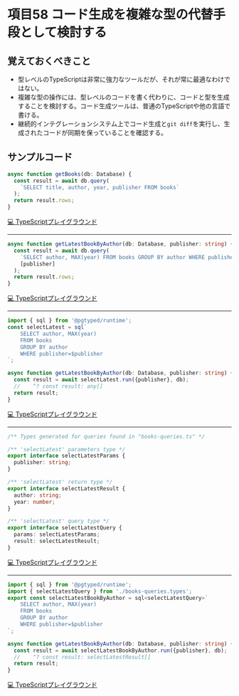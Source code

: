 # 項目58  コード生成を複雑な型の代替手段として検討する

## 覚えておくべきこと

* 型レベルのTypeScriptは非常に強力なツールだが、それが常に最適なわけではない。
* 複雑な型の操作には、型レベルのコードを書く代わりに、コードと型を生成することを検討する。コード生成ツールは、普通のTypeScriptや他の言語で書ける。
* 継続的インテグレーションシステム上でコード生成と`git diff`を実行し、生成されたコードが同期を保っていることを確認する。

## サンプルコード

```ts
async function getBooks(db: Database) {
  const result = await db.query(
    `SELECT title, author, year, publisher FROM books`
  );
  return result.rows;
}
```

[💻 TypeScriptプレイグラウンド](https://www.typescriptlang.org/ja/play/?ts=5.8.2#code/IYZwngdgxgBAZgV2gFwJYHsIwOYFNkBC66A1iABQAmARgFwwAiwyw1ouAlDAN4BQMMKJhDIYAJ1wgEAG1EBeGMADuwVKJoA6AI4JcYsOX4CYAAwDKAUQAyFgMIAVGGmTTcAGkUJkAC3RiPYLjA-jAADgjU0qgg3nowAGIASgDyALIw1MRkJkYcANxGEsgIYlgSUrIaYuhKIAUAvkA)

----

```ts
async function getLatestBookByAuthor(db: Database, publisher: string) {
  const result = await db.query(
    `SELECT author, MAX(year) FROM books GROUP BY author WHERE publisher=$1`,
    [publisher]
  );
  return result.rows;
}
```

[💻 TypeScriptプレイグラウンド](https://www.typescriptlang.org/ja/play/?ts=5.8.2#code/IYZwngdgxgBAZgV2gFwJYHsIwOYFNkAywyuIyAQuugNblgCCCyAFugE4AUAJgEYBcMACLFgPULgA0MAA4IeAG1QhmuNgLJtUEbAEoYAbwBQMGFExkYbUgnnIYAXhjAA7sFR3eAOgCOCVWA5jExgAAwBlAFECCIBhABUnJlY2KQBZegANDjBcYDY9ADEAJQB5VJgeKmoQGABxUoBVAAUYcgBNRJZ2GAB1AAkIooiZOUVlVXsAEgBGEIkgkwBtWQUlFTYAXSCdAG4gq2QENiwrEBtkTzZ0ZxA9gF8gA)

----

```ts
import { sql } from '@pgtyped/runtime';
const selectLatest = sql`
    SELECT author, MAX(year)
    FROM books
    GROUP BY author
    WHERE publisher=$publisher
`;

async function getLatestBookByAuthor(db: Database, publisher: string) {
  const result = await selectLatest.run({publisher}, db);
  //    ^? const result: any[]
  return result;
}
```

[💻 TypeScriptプレイグラウンド](https://www.typescriptlang.org/ja/play/?ts=5.8.2#code/JYWwDg9gTgLgBAbzgZwI4Bs4F84DMoQhwDkAAmAOYwCeYApgCYD0UArgHYyh3EDcAUAGMI7ZPGR10dQTAAyAQxh0xcALwoMAA35xdcAMoBRWYYDCAFTjzWMABbQANHACyAQQAaACmp15UAJQ6egBiAEoA8s5wAEYQEADWyEG6AOIRAKoACnAAQgCaVjb2UMlwAOoAEoahhnBgrNHowMi2dFCqACT1jc2tJZoC-PLI1OyCeBwywCJwFHRyisowOXHxOdSuRdCeDNEAXHAAIory0cN0Tt1NLW0HYlDA7BT+iEHCovBQyqzo8OryAHd5MBxJJpAslGIAHRsdieBBXXptLBOXb+AS6JhMPRwAB6AH44O8VF9kD8YAd5OxqABtAC6QS+MFYUHYcFJ5IEWCAA)

----

```ts
/** Types generated for queries found in "books-queries.ts" */

/** 'selectLatest' parameters type */
export interface selectLatestParams {
  publisher: string;
}

/** 'selectLatest' return type */
export interface selectLatestResult {
  author: string;
  year: number;
}

/** 'selectLatest' query type */
export interface selectLatestQuery {
  params: selectLatestParams;
  result: selectLatestResult;
}
```

[💻 TypeScriptプレイグラウンド](https://www.typescriptlang.org/ja/play/?ts=5.8.2#code/PQKhAIBUE8AcFMDO4Dm8B28BOBDALvACbgBmA9luAI4Cu2AlkqWTesfeuAEQBGZZAa0QBaWgyQA6PIi7gQwAFALQEAOSJ4AG3gBjPABl8SPKvCwcuALbwCWZHjjw5i+AA9YFPOA62SOHU4a2nqGBIh4AAoWOJbIAN4K4GY0PJr0iAAW2ABc4OFYHCgA3AoAvkoq4OpaugZG4aZYNjRYnA4IzgpuHlhePth+AXk1IfV4AEpINJpeCUk4NHgZFLn5hSVJ0PAWueg0ljzYJeXKYFVBtaHGpmJY0ODtTvJd7p7e6L7+gSN1YXgAinQ7uA5mZorFVj8ruEolZEBtwE1ENM8JDgr9jJNkTNjkA)

----

```ts
import { sql } from '@pgtyped/runtime';
import { selectLatestQuery } from './books-queries.types';
export const selectLatestBookByAuthor = sql<selectLatestQuery>`
    SELECT author, MAX(year)
    FROM books
    GROUP BY author
    WHERE publisher=$publisher
`;

async function getLatestBookByAuthor(db: Database, publisher: string) {
  const result = await selectLatestBookByAuthor.run({publisher}, db);
  //    ^? const result: selectLatestResult[]
  return result;
}
```

[💻 TypeScriptプレイグラウンド](https://www.typescriptlang.org/ja/play/?ts=5.8.2#code/JYWwDg9gTgLgBAbzgZwI4Bs4F84DMoQhwDkAAmAOYwCeYApgCYD0UArgHYyh3EDcAUKEixEKOujoBjGABkAhjDrIYARVZ0o1bHgJFiAOiYAjCBADWyALSp1UYEv016yPvzoAPYfEkR2ysRLS8orKAEKmZqHUAIKsMAAW0HAAvCgYADzI4lKyCkqqttQAfAAG-HAVcADKAKIyNQDCACpwcnGJUAA0cACy0QAaABTUdHJQAJTllQBiAEoA8j1wJubIUxUA4gsAqgAKcKEAmq3t0OtwAOoAEjWzNXBgrEbowMjxGskAJI-Pr+9Q-BKAn4cmQ1HYkjwHGkwF8cAodFyIRg4XMUViCWggwYRgAXHAACIKORGUF0bo-F5vDT45R2dgUcaIKY+PzwKBKVjoeCpOQAdzkwHgWUCSPyqMiMVOUH0bHYgwQlL+Giw3Rx4wEFSYTEqcAAegB+OCs-wc5BcmC07JBPLKWac7kAbQAulMOTBWFB2HAzRaBFggA)
